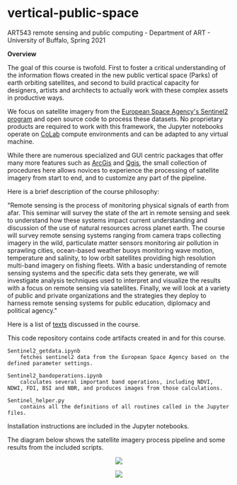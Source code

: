 # vertical-public-space
ART543 remote sensing and public computing - Department of ART - University of Buffalo, Spring 2021

**Overview**

The goal of this course is twofold. First to foster a critical understanding of the information flows created in the new public vertical space (Parks) of earth orbiting satellites, and second to build practical capacity for designers, artists and architects to actually work with these complex assets in productive ways.

We focus on satellite imagery from the [European Space Agency's Sentinel2 program](https://sentinel.esa.int/web/sentinel/missions/sentinel-2) and open source code to process these datasets. No proprietary products are required to work with this framework, the Jupyter notebooks operate on [CoLab](https://colab.research.google.com/notebooks/intro.ipynb) compute environments and can be adapted to any virtual machine.

While there are numerous specialized and GUI centric packages that offer many more features such as [ArcGis](https://www.esri.com/en-us/arcgis/about-arcgis/overview) and [Qgis](https://qgis.org/en/site/), the small collection of procedures here allows novices to experience the processing of satellite imagery from start to end, and to customize any part of the pipeline.

Here is a brief description of the course philosophy:

"Remote sensing is the process of monitoring physical signals of earth from afar. This seminar will survey the state of the art in remote sensing and seek to understand how these systems impact current understanding and discussion of the use of natural resources across planet earth. The course will survey remote sensing systems ranging from camera traps collecting imagery in the wild, particulate matter sensors monitoring air pollution in sprawling cities, ocean-based weather buoys monitoring wave motion, temperature and salinity, to low orbit satellites providing high resolution multi-band imagery on fishing fleets. With a basic understanding of remote sensing systems and the specific data sets they generate, we will investigate analysis techniques used to interpret and visualize the results with a focus on remote sensing via satellites. Finally, we will look at a variety of public and private organizations and the strategies they deploy to harness remote sensing systems for public education, diplomacy and political agency."

Here is a list of [texts](https://paperpile.com/shared/mASXqv) discussed in the course. 

This code repository contains code artifacts created in and for this course.
```
Sentinel2_getdata.ipynb 
    fetches sentinel2 data from the European Space Agency based on the defined parameter settings.

Sentinel2_bandoperations.ipynb 
    calculates several important band operations, including NDVI, NDWI, FDI, BSI and NBR, and produces images from those calculations.

Sentinel_helper.py 
    contains all the definitions of all routines called in the Jupyter files.
```
Installation instructions are included in the Jupyter notebooks.

The diagram below shows the satellite imagery process pipeline and some results from the included scripts.

<p align="center">
<img src="https://github.com/realtechsupport/vertical_public_space/blob/main/sentinel2_pipeline.png?raw=true" >
</p>


<p align="center">
<img src="https://github.com/realtechsupport/vertical_public_space/blob/main/download.png?raw=true">
</p>





